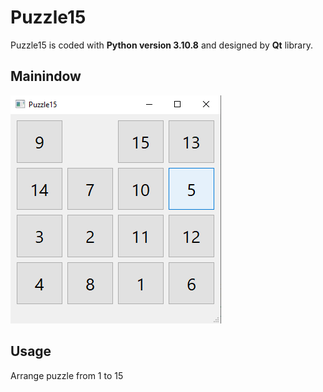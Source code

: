 # Puzzle15
Puzzle15 is coded with **Python version 3.10.8** and designed by **Qt** library.

## Mainindow
![](puzzle15.png)

## Usage
Arrange puzzle from 1 to 15